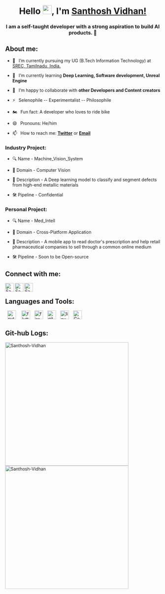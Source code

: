 <h1 align="center"> Hello <img src="https://github.com/TheDudeThatCode/TheDudeThatCode/blob/master/Assets/Hi.gif" width="29">, I'm <a href="https://www.youtube.com/channel/UC25iW4sjKv3XJvTqdl-7MPg">Santhosh Vidhan!</a></h1>
<h3 align="center">I am a self-taught developer with a strong aspiration to build AI products. 🤞</h3>


## About me:
- 🔭 &ensp;I’m currently pursuing my UG (B.Tech Information Technology) at [SREC, Tamilnadu, India.](https://www.srec.ac.in/) 

- 🌱 &ensp;I’m currently learning **Deep Learning, Software development, Unreal Engine**

- 👯 &ensp;I’m happy to collaborate with **other Developers and Content creators**

- ⚡ &ensp;Selenophile -- Experimentalist -- Philosophile

- 🏍 &ensp;Fun fact: A developer who loves to ride bike

- 😄 &ensp;Pronouns:  He/him

- 📫 &ensp;How to reach me: [**Twitter**][twitter] or [**Email**][email]



### Industry Project:
  - 🔍  Name - Machine_Vision_System

  - 🔬  Domain - Computer Vision

  - 📃  Description - A Deep learning model to classify and segment defects from high-end metallic materials 

  - 🛠   Pipeline - Confidential 

### Personal Project:
  - 🔍  Name - Med_Intell

  - 🔬  Domain - Cross-Platform Application 

  - 📃  Description - A mobile app to read doctor's prescription and help retail pharmaceutical companies to sell through a common online medium 

  - 🛠  Pipeline - Soon to be Open-source


## Connect with me:


[<img align="left" alt="Santhosh Vidhan | YouTube" width="28px" src="https://firebasestorage.googleapis.com/v0/b/web-johannesmilke.appspot.com/o/other%2Fsocial%2Fyoutube.png?alt=media" />][youtube]
[<img align="left" alt="Santhosh Vidhan | Twitter" width="28px" src="https://firebasestorage.googleapis.com/v0/b/web-johannesmilke.appspot.com/o/other%2Fsocial%2Ftwitter.png?alt=media" />][twitter]
[<img align="left" alt="Santhosh Vidhan | LinkedIn" width="28px" src="https://firebasestorage.googleapis.com/v0/b/web-johannesmilke.appspot.com/o/other%2Fsocial%2Flinkedin.png?alt=media" />][linkedin]


<br />

## Languages and Tools:

<p align="left"> &ensp;<img src="https://www.vectorlogo.zone/logos/python/python-icon.svg" alt="python" width="28" height="28"/> &ensp;&ensp;<img src="https://www.vectorlogo.zone/logos/flutterio/flutterio-icon.svg" alt="flutter" width="28" height="28"/>&ensp;&ensp;<img src="https://www.vectorlogo.zone/logos/firebase/firebase-icon.svg" alt="firebase" width="28" height="28"/>&ensp;&ensp;<img src="https://www.vectorlogo.zone/logos/git-scm/git-scm-icon.svg" alt="git" width="28" height="28"/>&ensp;&ensp;<img src="https://www.vectorlogo.zone/logos/linux/linux-icon.svg" alt="linux" width="28" height="28"/>&ensp;&ensp;<img src="https://www.vectorlogo.zone/logos/google_analytics/google_analytics-icon.svg" alt="Google Analytics" width="28" height="28"/></p>

## Git-hub Logs: 

<p><img align="left" src="https://github-readme-stats.vercel.app/api/top-langs/?username=Santhosh-vidhan&layout=compact&hide=html" width='400' alt="Santhosh-Vidhan" /> <img align="center" src="https://github-readme-stats.vercel.app/api?username=Santhosh-vidhan&show_icons=true" width='400' alt="Santhosh-Vidhan" /></p>


[twitter]: https://twitter.com/intent/follow?original_referer=https://twitter.com/VidhanSanthosh&screen_name=VidhanSanthosh
[youtube]: https://www.youtube.com/channel/UC25iW4sjKv3XJvTqdl-7MPg
[linkedin]: https://www.linkedin.com/in/santhosh-vidhan-2608/
[github]: https://github.com/Santhosh-vidhan
[email]: mailto:santhosh.vidhan26@gmail.com


